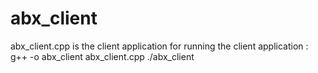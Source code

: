 # abx_client
abx_client.cpp is the client application 
for running the client application :
g++ -o abx_client abx_client.cpp
./abx_client
